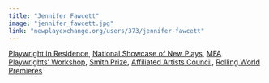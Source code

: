 ```yaml
---
title: "Jennifer Fawcett"
image: "jennifer_fawcett.jpg"
link: "newplayexchange.org/users/373/jennifer-fawcett"
---
```


[Playwright in Residence](/programs/collaboration-fund), [National Showcase of New Plays](/programs/national-showcase-of-new-plays), [MFA Playwrights’ Workshop](/programs/mfa-playwrights-workshop), [Smith Prize](/programs/commissions), [Affiliated Artists Council](/about/affiliated-artists-council), [Rolling World Premieres](/programs/rolling-world-premieres)
